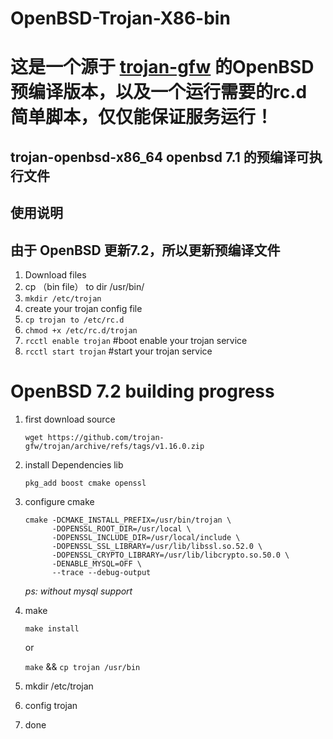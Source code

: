 # OpenBSD-Trojan-X86-bin
# 这是一个源于 [trojan-gfw](https://github.com/trojan-gfw/trojan) 的OpenBSD预编译版本，以及一个运行需要的rc.d 简单脚本，仅仅能保证服务运行！

## trojan-openbsd-x86_64 openbsd 7.1 的预编译可执行文件

## 使用说明

## 由于 OpenBSD 更新7.2，所以更新预编译文件

1. Download files
2. cp （bin file） to dir /usr/bin/
3. `mkdir /etc/trojan`
4. create your trojan config file 
5. `cp trojan to /etc/rc.d `
6. `chmod +x /etc/rc.d/trojan`
7. `rcctl enable trojan` #boot enable your trojan service
8. `rcctl start trojan` #start your trojan service

# OpenBSD 7.2 building progress 

1. first download source
     
     `wget https://github.com/trojan-gfw/trojan/archive/refs/tags/v1.16.0.zip`

2. install Dependencies lib
     
     `pkg_add boost cmake openssl`

3. configure cmake
      ```
      cmake -DCMAKE_INSTALL_PREFIX=/usr/bin/trojan \
            -DOPENSSL_ROOT_DIR=/usr/local \
            -DOPENSSL_INCLUDE_DIR=/usr/local/include \
            -DOPENSSL_SSL_LIBRARY=/usr/lib/libssl.so.52.0 \
            -DOPENSSL_CRYPTO_LIBRARY=/usr/lib/libcrypto.so.50.0 \
            -DENABLE_MYSQL=OFF \
            --trace --debug-output
      ```
      
    *ps: without mysql support*
 
 4. make
     
     `make install`
      
      or
      
      `make` && `cp trojan /usr/bin`
 
 5. mkdir /etc/trojan
 6. config trojan
 7. done
